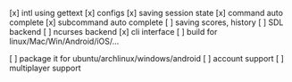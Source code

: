 [x] intl using gettext
[x] configs
[x] saving session state
[x] command auto complete
[x] subcommand auto complete
[ ] saving scores, history
[ ] SDL backend
[ ] ncurses backend
[x] cli interface
[ ] build for linux/Mac/Win/Android/iOS/...

[ ] package it for ubuntu/archlinux/windows/android
[ ] account support
[ ] multiplayer support
